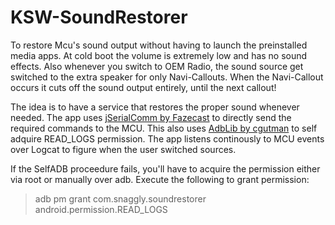 # KSW-SoundRestorer

To restore Mcu's sound output without having to launch the preinstalled media apps. At cold boot the volume is extremely low and has no sound effects. Also whenever you switch to OEM Radio, the sound source get switched to the extra speaker for only Navi-Callouts. When the Navi-Callout occurs it cuts off the sound output entirely, until the next callout!

The idea is to have a service that restores the proper sound whenever needed. The app uses [jSerialComm by Fazecast](https://github.com/Fazecast/jSerialComm) to directly send the required commands to the MCU. This also uses [AdbLib by cgutman](https://github.com/cgutman/AdbLib) to self adquire READ_LOGS permission. The app listens continously to MCU events over Logcat to figure when the user switched sources.

If the SelfADB proceedure fails, you'll have to acquire the permission either via root or manually over adb. Execute the following to grant permission:
> adb pm grant com.snaggly.soundrestorer android.permission.READ_LOGS
